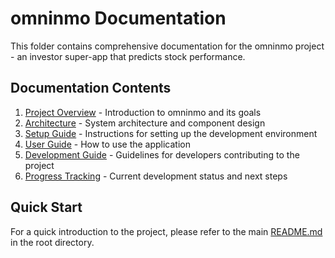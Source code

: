 # omninmo Documentation

This folder contains comprehensive documentation for the omninmo project - an investor super-app that predicts stock performance.

## Documentation Contents

1. [Project Overview](./project_overview.md) - Introduction to omninmo and its goals
2. [Architecture](./architecture.md) - System architecture and component design
3. [Setup Guide](./setup_guide.md) - Instructions for setting up the development environment
4. [User Guide](./user_guide.md) - How to use the application
5. [Development Guide](./development_guide.md) - Guidelines for developers contributing to the project
6. [Progress Tracking](./progress.md) - Current development status and next steps

## Quick Start

For a quick introduction to the project, please refer to the main [README.md](../README.md) in the root directory. 